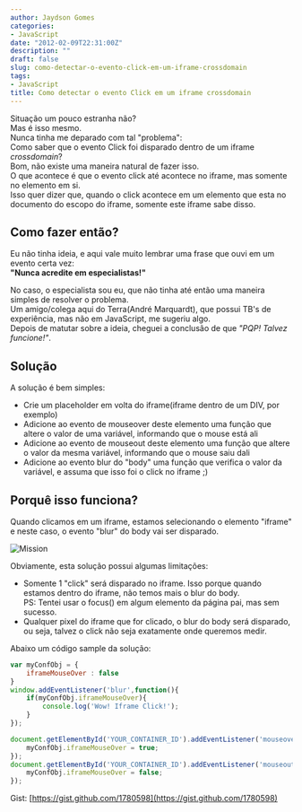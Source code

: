 ```yaml
---
author: Jaydson Gomes
categories:
- JavaScript
date: "2012-02-09T22:31:00Z"
description: ""
draft: false
slug: como-detectar-o-evento-click-em-um-iframe-crossdomain
tags:
- JavaScript
title: Como detectar o evento Click em um iframe crossdomain
---
```


Situação um pouco estranha não?  
Mas é isso mesmo.  
Nunca tinha me deparado com tal "problema":  
Como saber que o evento Click foi disparado dentro de um iframe _crossdomain_?  
Bom, não existe uma maneira natural de fazer isso.  
O que acontece é que o evento click até acontece no iframe, mas somente no elemento em si.  
Isso quer dizer que, quando o click acontece em um elemento que esta no documento do escopo do iframe, somente este iframe sabe disso.  

## Como fazer então?  
Eu não tinha ideia, e aqui vale muito lembrar uma frase que ouvi em um evento certa vez:  
**"Nunca acredite em especialistas!"**  

No caso, o especialista sou eu, que não tinha até então uma maneira simples de resolver o problema.  
Um amigo/colega aqui do Terra(André Marquardt), que possui TB's de experiência, mas não em JavaScript, me sugeriu algo.  
Depois de matutar sobre a ideia, cheguei a conclusão de que _"PQP! Talvez funcione!"_.  

## Solução
A solução é bem simples:  
- Crie um placeholder em volta do iframe(iframe dentro de um DIV, por exemplo)  
- Adicione ao evento de mouseover deste elemento uma função que altere o valor de uma variável, informando que o mouse está ali  
- Adicione ao evento de mouseout deste elemento uma função que altere o valor da mesma variável, informando que o mouse saiu dali  
- Adicione ao evento blur do "body" uma função que verifica o valor da variável, e assuma que isso foi o click no iframe ;)  

## Porquê isso funciona?  
Quando clicamos em um iframe, estamos selecionando o elemento  "iframe" e neste caso, o evento "blur" do body vai ser disparado.  

![Mission](/images/2016/09/mission.jpg)

Obviamente, esta solução possui algumas limitações:  
- Somente 1 "click" será disparado no iframe. Isso porque quando estamos dentro do iframe, não temos mais o blur do body.  
PS: Tentei usar o focus() em algum elemento da página pai, mas sem sucesso.  
- Qualquer pixel do iframe que for clicado, o blur do body será disparado, ou seja, talvez o click não seja exatamente onde queremos medir.  

Abaixo um código sample da solução:  
```javascript
var myConfObj = {
	iframeMouseOver : false
}
window.addEventListener('blur',function(){
	if(myConfObj.iframeMouseOver){
		console.log('Wow! Iframe Click!');
	}
});

document.getElementById('YOUR_CONTAINER_ID').addEventListener('mouseover',function(){
	myConfObj.iframeMouseOver = true;
});
document.getElementById('YOUR_CONTAINER_ID').addEventListener('mouseout',function(){
	myConfObj.iframeMouseOver = false;
});
```
Gist: [https://gist.github.com/1780598](https://gist.github.com/1780598)